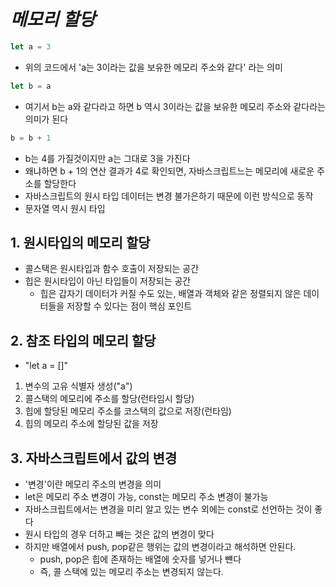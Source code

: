 # ***메모리 할당***
```js
let a = 3
```
- 위의 코드에서 'a는 3이라는 값을 보유한 메모리 주소와 같다' 라는 의미
```js
let b = a
```
- 여기서 b는 a와 같다라고 하면 b 역시 3이라는 값을 보유한 메모리 주소와 같다라는 의미가 된다
```js
b = b + 1
```
- b는 4를 가질것이지만 a는 그대로 3을 가진다
- 왜냐하면 b + 1의 연산 결과가 4로 확인되면, 자바스크립트느는 메모리에 새로운 주소를 할당한다
- 자바스크립트의 원시 타입 데이터는 변경 불가은하기 때문에 이런 방식으로 동작
- 문자열 역시 원시 타입

## 1. 원시타입의 메모리 할당
- 콜스택은 원시타입과 함수 호출이 저장되는 공간
- 힙은 원시타입이 아닌 타입들이 저장되는 공간
  - 힙은 갑자기 데이터가 커질 수도 있는, 배열과 객체와 같은 정렬되지 않은 데이터들을 저장할 수 있다는 점이 핵심 포인트

## 2. 참조 타입의 메모리 할당
- "let a = []"
1. 변수의 고유 식별자 생성("a")
2. 콜스택의 메모리에 주소를 할당(런타임시 할당)
3. 힙에 할당된 메모리 주소를 코스택의 값으로 저장(런타임)
4. 힙의 메모리 주소에 할당된 값을 저장

## 3. 자바스크립트에서 값의 변경
- '변경'이란 메모리 주소의 변경을 의미
- let은 메모리 주소 변경이 가능, const는 메모리 주소 변경이 불가능
- 자바스크립트에서는 변경을 미리 알고 있는 변수 외에는 const로 선언하는 것이 좋다
- 원시 타입의 경우 더하고 빼는 것은 값의 변경이 맞다
- 하지만 배열에서 push, pop같은 행위는 값의 변경이라고 해석하면 안된다.
  - push, pop은 힙에 존재하는 배열에 숫자를 넣거나 뺸다
  - 즉, 콜 스택에 있는 메모리 주소는 변경되지 않는다.